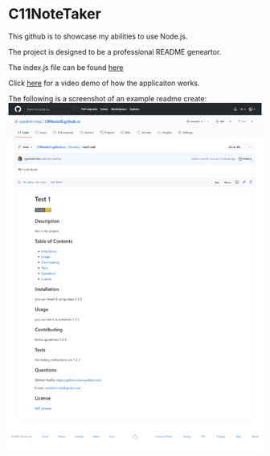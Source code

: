 # C11NoteTaker

This github is to showcase my abilities to use Node.js.

The project is designed to be a professional README geneartor.

The index.js file can be found [here](./Develop/index.js)

Click [here](https://drive.google.com/file/d/1wXKij5OcDxgyXLDsiJs3fLoWlO3IIIDQ/view) for a video demo of how the applicaiton works.


The following is a screenshot of an example readme create: ![here](https://github.com/syedmtirmizi/C9NodeJS.github.io/blob/main/Develop/assets/images/screencapture-github-syedmtirmizi-C9NodeJS-github-io-blob-main-Develop-test1-md-2021-04-18-17_27_17.png?raw=true)
